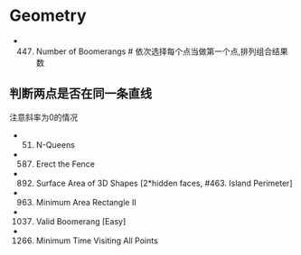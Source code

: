 # Geometry
- 447. Number of Boomerangs   # 依次选择每个点当做第一个点,排列组合结果数


## 判断两点是否在同一条直线
注意斜率为0的情况
- 51. N-Queens
- 587. Erect the Fence	
- 892. Surface Area of 3D Shapes [2*hidden faces, #463. Island Perimeter]
- 963. Minimum Area Rectangle II
- 1037. Valid Boomerang [Easy]

- 1266. Minimum Time Visiting All Points
